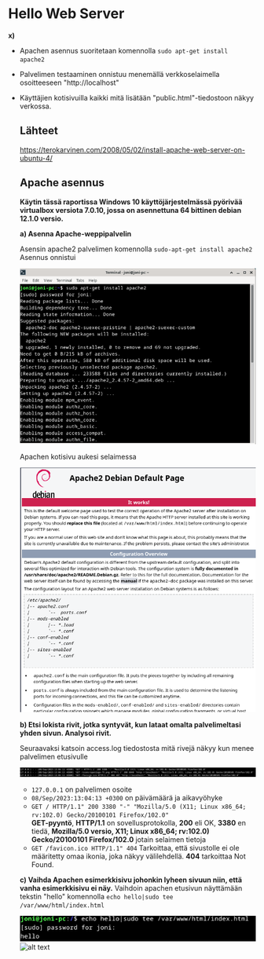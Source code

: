 # Hello Web Server #
  
**x)**  
* Apachen asennus suoritetaan komennolla `sudo apt-get install apache2`
* Palvelimen testaaminen onnistuu menemällä verkkoselaimella osoitteeseen "http://localhost"
* Käyttäjien kotisivuilla kaikki mitä lisätään "public.html"-tiedostoon näkyy verkossa.

  ## Lähteet ##
  https://terokarvinen.com/2008/05/02/install-apache-web-server-on-ubuntu-4/

  ## Apache asennus ##
  **Käytin tässä raportissa Windows 10 käyttöjärjestelmässä pyörivää virtualbox versiota 7.0.10, jossa on asennettuna 64 bittinen debian 12.1.0 versio.**

  **a) Asenna Apache-weppipalvelin**
  
  Asensin apache2 palvelimen komennolla `sudo-apt-get install apache2`
  Asennus onnistui

   ![alt text](https://github.com/faltjon/linuxkurssi/blob/main/h3/kuvat/1-install.png " ")

  Apachen kotisivu aukesi selaimessa

   ![alt text](https://github.com/faltjon/linuxkurssi/blob/main/h3/kuvat/2-kotisivu.png " ")

  **b) Etsi lokista rivit, jotka syntyvät, kun lataat omalta palvelimeltasi yhden sivun. Analysoi rivit.**

  Seuraavaksi katsoin access.log tiedostosta mitä rivejä näkyy kun menee palvelimen etusivulle

  ![alt text](https://github.com/faltjon/linuxkurssi/blob/main/h3/kuvat/3-access-log.png " ")

  * `127.0.0.1` on palvelimen osoite
  * `08/Sep/2023:13:04:13 +0300` on päivämäärä ja aikavyöhyke
  * `GET / HTTP/1.1" 200 3380 "-" "Mozilla/5.0 (X11; Linux x86_64; rv:102.0) Gecko/20100101 Firefox/102.0"`\
  **GET-pyyntö**, **HTTP/1.1** on sovellusprotokolla, **200** eli OK, **3380** en tiedä, **Mozilla/5.0 versio, X11; Linux x86_64; rv:102.0) Gecko/20100101 Firefox/102.0** jotain selaimen tietoja
  * `GET /favicon.ico HTTP/1.1" 404` Tarkoittaa, että sivustolle ei ole määritetty omaa ikonia, joka näkyy välilehdellä. **404** tarkoittaa Not Found.

  **c) Vaihda Apachen esimerkkisivu johonkin lyheen sivuun niin, että vanha esimerkkisivu ei näy.**
  Vaihdoin apachen etusivun näyttämään tekstin "hello" komennolla `echo hello|sudo tee /var/www/html/index.html`

  ![alt text](https://github.com/faltjon/linuxkurssi/blob/main/h3/kuvat/4-hello.png " ")
  ![alt text](https://github.com/faltjon/linuxkurssi/blob/main/h3/kuvat/4-hello2.png " ")

  
  
